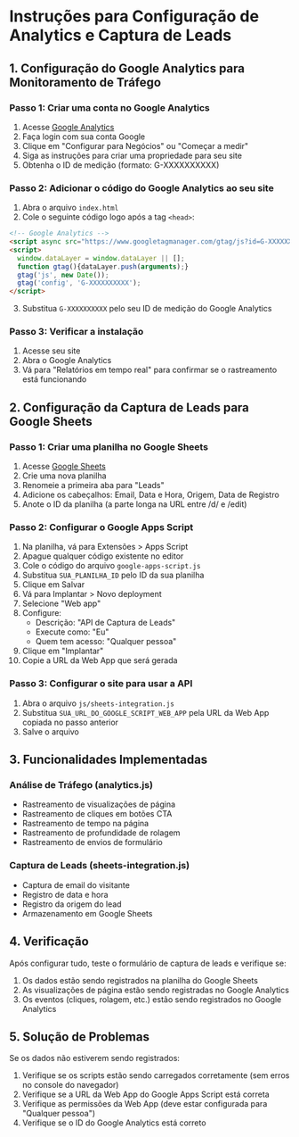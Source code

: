 # Instruções para Configuração de Analytics e Captura de Leads

## 1. Configuração do Google Analytics para Monitoramento de Tráfego

### Passo 1: Criar uma conta no Google Analytics
1. Acesse [Google Analytics](https://analytics.google.com/)
2. Faça login com sua conta Google
3. Clique em "Configurar para Negócios" ou "Começar a medir"
4. Siga as instruções para criar uma propriedade para seu site
5. Obtenha o ID de medição (formato: G-XXXXXXXXXX)

### Passo 2: Adicionar o código do Google Analytics ao seu site
1. Abra o arquivo `index.html`
2. Cole o seguinte código logo após a tag `<head>`:

```html
<!-- Google Analytics -->
<script async src="https://www.googletagmanager.com/gtag/js?id=G-XXXXXXXXXX"></script>
<script>
  window.dataLayer = window.dataLayer || [];
  function gtag(){dataLayer.push(arguments);}
  gtag('js', new Date());
  gtag('config', 'G-XXXXXXXXXX');
</script>
```

3. Substitua `G-XXXXXXXXXX` pelo seu ID de medição do Google Analytics

### Passo 3: Verificar a instalação
1. Acesse seu site
2. Abra o Google Analytics
3. Vá para "Relatórios em tempo real" para confirmar se o rastreamento está funcionando

## 2. Configuração da Captura de Leads para Google Sheets

### Passo 1: Criar uma planilha no Google Sheets
1. Acesse [Google Sheets](https://sheets.google.com/)
2. Crie uma nova planilha
3. Renomeie a primeira aba para "Leads"
4. Adicione os cabeçalhos: Email, Data e Hora, Origem, Data de Registro
5. Anote o ID da planilha (a parte longa na URL entre /d/ e /edit)

### Passo 2: Configurar o Google Apps Script
1. Na planilha, vá para Extensões > Apps Script
2. Apague qualquer código existente no editor
3. Cole o código do arquivo `google-apps-script.js`
4. Substitua `SUA_PLANILHA_ID` pelo ID da sua planilha
5. Clique em Salvar
6. Vá para Implantar > Novo deployment
7. Selecione "Web app"
8. Configure:
   - Descrição: "API de Captura de Leads"
   - Execute como: "Eu"
   - Quem tem acesso: "Qualquer pessoa"
9. Clique em "Implantar"
10. Copie a URL da Web App que será gerada

### Passo 3: Configurar o site para usar a API
1. Abra o arquivo `js/sheets-integration.js`
2. Substitua `SUA_URL_DO_GOOGLE_SCRIPT_WEB_APP` pela URL da Web App copiada no passo anterior
3. Salve o arquivo

## 3. Funcionalidades Implementadas

### Análise de Tráfego (analytics.js)
- Rastreamento de visualizações de página
- Rastreamento de cliques em botões CTA
- Rastreamento de tempo na página
- Rastreamento de profundidade de rolagem
- Rastreamento de envios de formulário

### Captura de Leads (sheets-integration.js)
- Captura de email do visitante
- Registro de data e hora
- Registro da origem do lead
- Armazenamento em Google Sheets

## 4. Verificação

Após configurar tudo, teste o formulário de captura de leads e verifique se:
1. Os dados estão sendo registrados na planilha do Google Sheets
2. As visualizações de página estão sendo registradas no Google Analytics
3. Os eventos (cliques, rolagem, etc.) estão sendo registrados no Google Analytics

## 5. Solução de Problemas

Se os dados não estiverem sendo registrados:
1. Verifique se os scripts estão sendo carregados corretamente (sem erros no console do navegador)
2. Verifique se a URL da Web App do Google Apps Script está correta
3. Verifique as permissões da Web App (deve estar configurada para "Qualquer pessoa")
4. Verifique se o ID do Google Analytics está correto
